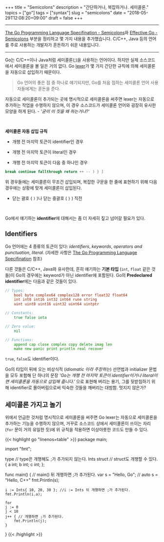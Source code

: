+++
title = "Semicolons"
description = "간단하거나, 복잡하거나. 세미콜론."
topics = ["go"]
tags = ["syntax"]
slug = "semicolons"
date = "2018-05-29T12:08:20+09:00"
draft = false
+++

---

[The Go Programming Language Specifination - Semicolons](https://golang.org/ref/spec#Semicolons)와  [Effective Go - Semicolons](https://golang.org/doc/effective_go.html#semicolons) 부분을 정리하고 몇 가지 내용을 추가했습니다. C/C++, Java 등의 언어를 주로 사용하는 개발자가 혼돈하기 쉬운 내용입니다.

---

Go는 C/C++이나 Java처럼 세미콜론(;)을 사용하는 언어이다. 하지만 실제 소스코드에서 세미콜론을 볼 일은 거의 없다. Go [lexer](https://ko.wikipedia.org/wiki/%EB%82%B1%EB%A7%90_%EB%B6%84%EC%84%9D)가 몇 가지 간단한 규칙에 의해 세미콜론을 자동으로 삽입하기 때문이다.

> Go 언어의 좋은 점 중 하나로 얘기되지만, Go를 처음 접하는 세미콜론 언어 사용자들에게는 혼돈을 준다.

자동으로 세미콜론이 추가되는 곳에 명시적으로 세미콜론을 써주면 lexer는 자동으로 추가하는 작업을 수행하지 않으며, 이 경우 소스코드가 세미콜론 언어와 굉장히 유사한 모양을 하게 된다. - *'굳이 이 짓을 왜 하는거냐?'*

<br>

**세미콜론 자동 삽입 규칙**

- 개행 전 마지막 토큰이 identifier인 경우

- 개행 전 마지막 토큰이 literal인 경우

- 개행 전 마지막 토큰이 다음 중 하나인 경우

```go
break continue fallthrough return ++ -- ) } ]
```

위 경우들에는 세미콜론이 무조건 삽입되며, 복잡한 구문을 한 줄에 표현하기 위해 다음 경우에는 상황에 맞게 세미콜론이 삽입된다.

- 닫는 괄호 ( `)` )나 닫는 중괄호 ( `}` ) 직전

<br>

Go에서 얘기하는 **identifier**에 대해서는 좀 더 자세히 짚고 넘어갈 필요가 있다.

## Identifiers

Go 언어에는 4 종류의 토큰이 있다: *identifiers*, *keywords*, *operators and punctuation*, *literal*. (자세한 사항은 [The Go Programming Language Specifination](https://golang.org/ref/spec) 참조)

다른 것들은 C/C++, Java와 유사한데, 흔히 얘기하는 **기본 타입** (`int`, `float` 같은 것들)이 Go의 경우에는 keyword가 아닌 identifier에 포함된다. Go의 **Predeclared identifier**에는 다음과 같은 것들이 있다.

```go
// Types:
	bool byte complex64 complex128 error float32 float64
	int int8 int16 int32 int64 rune string
	uint uint8 uint16 uint32 uint64 uintptr

// Constants:
	true false iota

// Zero value:
	nil

// Functions:
	append cap close complex copy delete imag len
	make new panic print println real recover
```

`true`, `false`도 identifier이다.

Go의 타입이 뒤에 오는 비상식적 (*idiomatic 이라 주장하는*) 선언법과 initializer 문법을 모두 포함해 단 하나의 문장 *'Go는 개행 전 마지막 토큰이 identifier이거나 literal이면 세미콜론을 자동으로 삽입해 줍니다.'* 으로 표현해 버리는 용기, 그를 뒷받침하기 위해 identifier로 몰아버림으로써 익숙한 것들을 깨버리는 대범함. 멋지지 않은가?

## 세미콜론 가지고 놀기

위에서 언급한 것처럼 명시적으로 세미콜론을 써주면 Go lexer는 자동으로 세미콜론을 추가하는 기능을 수행하지 않으며, 거꾸로 소스코드 상에서 세미콜론이 쓰이는 자리 (`for` 문이 거의 유일한 듯)에 위 규칙을 적용하면 이상야릇한 코드도 만들 수 있다.

{{< highlight go "linenos=table" >}}
package main;

import "fmt";

type // type은 개행해도 ;가 추가되지 않는다.
Ints struct // struct도 개행할 수 있다.
{ a int; b int;
  c int; };


func main() { // main() 뒤 개행하면 ;가 추가된다.
    var s = "Hello, Go"; // auto s = "Hello, C++"
    fmt.Println(s);
    
    i := Ints{ 10, 20, 30 }; //i := Ints 뒤 개행하면 ;가 추가된다.
    fmt.Println(i.a);
    
    for
    j := 0
    j < 10
    j++ { // 개행하면 ;가 추가된다.
        fmt.Println(j);
    }
}
{{< /highlight >}}